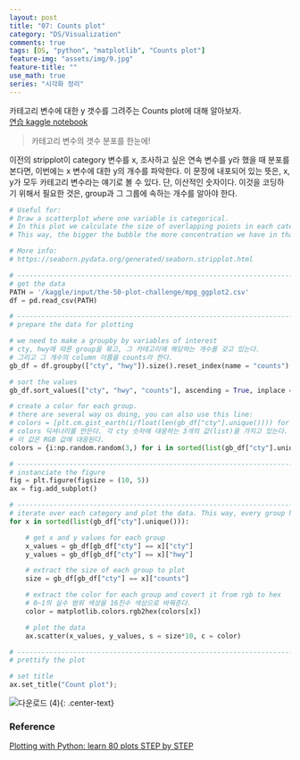 ```yaml
---
layout: post
title: "07: Counts plot"
category: "DS/Visualization"
comments: true
tags: [DS, "python", "matplotlib", "Counts plot"]
feature-img: "assets/img/9.jpg"
feature-title: ""
use_math: true
series: "시각화 정리"
---
```


카테고리 변수에 대한 y 갯수를 그려주는 Counts plot에 대해 알아보자.  
[연습 kaggle notebook](https://www.kaggle.com/wansook0316/plotting-with-python-learn-80-plots-step-by-step/edit)

> 카테고리 변수의 갯수 분포를 한눈에!

이전의 stripplot이 category 변수를 x, 조사하고 싶은 연속 변수를 y라 했을 때 분포를 본다면, 이번에는 x 변수에 대한 y의 개수를 파악한다. 이 문장에 내포되어 있는 뜻은, x, y가 모두 카테고리 변수라는 얘기로 볼 수 있다. 단, 이산적인 숫자이다. 이것을 코딩하기 위해서 필요한 것은, group과 그 그룹에 속하는 개수를 알아야 한다.

```python
# Useful for:
# Draw a scatterplot where one variable is categorical.
# In this plot we calculate the size of overlapping points in each category and for each y.
# This way, the bigger the bubble the more concentration we have in that region.

# More info:
# https://seaborn.pydata.org/generated/seaborn.stripplot.html

# ----------------------------------------------------------------------------------------------------
# get the data
PATH = '/kaggle/input/the-50-plot-challenge/mpg_ggplot2.csv'
df = pd.read_csv(PATH)

# ----------------------------------------------------------------------------------------------------
# prepare the data for plotting

# we need to make a groupby by variables of interest
# cty, hwy에 따른 group을 묶고, 그 카테고리에 해당하는 개수를 갖고 있는다.
# 그리고 그 개수의 column 이름을 counts라 한다.
gb_df = df.groupby(["cty", "hwy"]).size().reset_index(name = "counts")

# sort the values
gb_df.sort_values(["cty", "hwy", "counts"], ascending = True, inplace = True)

# create a color for each group.
# there are several way os doing, you can also use this line:
# colors = [plt.cm.gist_earth(i/float(len(gb_df["cty"].unique()))) for i in range(len(gb_df["cty"].unique()))]
# colors 딕셔너리를 만든다. 각 cty 숫자에 대응하는 3개의 값(list)을 가지고 있는다.
# 이 값은 RGB 값에 대응된다.
colors = {i:np.random.random(3,) for i in sorted(list(gb_df["cty"].unique()))}

# ----------------------------------------------------------------------------------------------------
# instanciate the figure
fig = plt.figure(figsize = (10, 5))
ax = fig.add_subplot()

# ----------------------------------------------------------------------------------------------------
# iterate over each category and plot the data. This way, every group has it's own color and size.
for x in sorted(list(gb_df["cty"].unique())):

    # get x and y values for each group
    x_values = gb_df[gb_df["cty"] == x]["cty"]
    y_values = gb_df[gb_df["cty"] == x]["hwy"]

    # extract the size of each group to plot
    size = gb_df[gb_df["cty"] == x]["counts"]

    # extract the color for each group and covert it from rgb to hex
    # 0~1의 실수 범위 색상을 16진수 색상으로 바꿔준다.
    color = matplotlib.colors.rgb2hex(colors[x])

    # plot the data
    ax.scatter(x_values, y_values, s = size*10, c = color)

# ----------------------------------------------------------------------------------------------------
# prettify the plot

# set title
ax.set_title("Count plot");

```

![다운로드 (4)](https://user-images.githubusercontent.com/37871541/81914857-ce1cf680-960c-11ea-8650-905daba5d36b.png){: .center-text}

### Reference

[Plotting with Python: learn 80 plots STEP by STEP](https://www.kaggle.com/python10pm/plotting-with-python-learn-80-plots-step-by-step)
